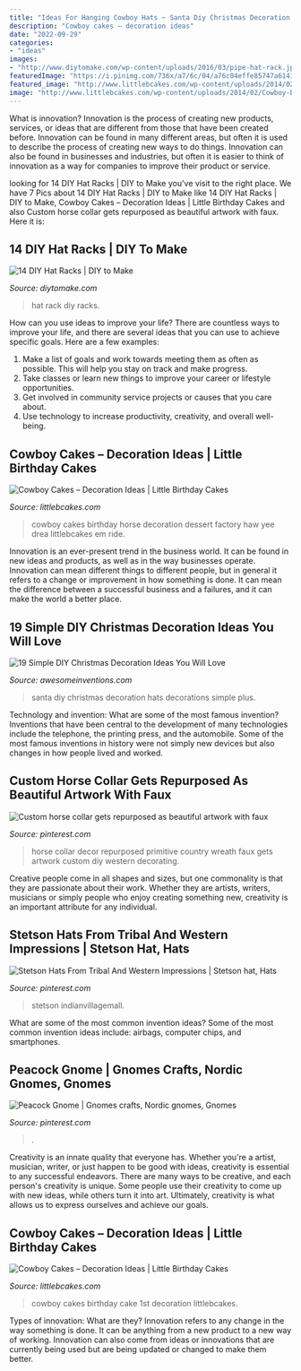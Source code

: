 ```yaml
---
title: "Ideas For Hanging Cowboy Hats ~ Santa Diy Christmas Decoration Hats Decorations Simple Plus"
description: "Cowboy cakes – decoration ideas"
date: "2022-09-29"
categories:
- "ideas"
images:
- "http://www.diytomake.com/wp-content/uploads/2016/03/pipe-hat-rack.jpg"
featuredImage: "https://i.pinimg.com/736x/a7/6c/04/a76c04effe85747a6141ec86fbe55a5d.jpg"
featured_image: "http://www.littlebcakes.com/wp-content/uploads/2014/02/Cowboy-Birthday-Cakes-For-Kids-645x1024.jpg"
image: "http://www.littlebcakes.com/wp-content/uploads/2014/02/Cowboy-Birthday-Cakes-For-Kids-645x1024.jpg"
---
```



What is innovation?
Innovation is the process of creating new products, services, or ideas that are different from those that have been created before. Innovation can be found in many different areas, but often it is used to describe the process of creating new ways to do things. Innovation can also be found in businesses and industries, but often it is easier to think of innovation as a way for companies to improve their product or service.

	

		
looking for 14 DIY Hat Racks | DIY to Make you've visit to the right place. We have 7 Pics about 14 DIY Hat Racks | DIY to Make like 14 DIY Hat Racks | DIY to Make, Cowboy Cakes – Decoration Ideas | Little Birthday Cakes and also Custom horse collar gets repurposed as beautiful artwork with faux. Here it is:
		
    
## 14 DIY Hat Racks | DIY To Make

<img loading=lazy src="http://www.diytomake.com/wp-content/uploads/2016/03/pipe-hat-rack.jpg" onerror="this.onerror=null;this.src='https://tse3.mm.bing.net/th?id=OIP.AHE4T_bf7WU8OfsVSINaggHaJ3&amp;pid=15.1';" alt="14 DIY Hat Racks | DIY to Make">

_Source: diytomake.com_

>hat rack diy racks. 

	

How can you use ideas to improve your life?
There are countless ways to improve your life, and there are several ideas that you can use to achieve specific goals. Here are a few examples: 
1. Make a list of goals and work towards meeting them as often as possible. This will help you stay on track and make progress.
2. Take classes or learn new things to improve your career or lifestyle opportunities.
3. Get involved in community service projects or causes that you care about.
4. Use technology to increase productivity, creativity, and overall well-being.

    
## Cowboy Cakes – Decoration Ideas | Little Birthday Cakes

<img loading=lazy src="http://www.littlebcakes.com/wp-content/uploads/2014/02/Cowboy-Birthday-Cakes-For-Kids-645x1024.jpg" onerror="this.onerror=null;this.src='https://tse1.mm.bing.net/th?id=OIP.5lbahbJH74qALxPF8bH_rQHaLw&amp;pid=15.1';" alt="Cowboy Cakes – Decoration Ideas | Little Birthday Cakes">

_Source: littlebcakes.com_

>cowboy cakes birthday horse decoration dessert factory haw yee drea littlebcakes em ride. 

	

Innovation is an ever-present trend in the business world. It can be found in new ideas and products, as well as in the way businesses operate. Innovation can mean different things to different people, but in general it refers to a change or improvement in how something is done. It can mean the difference between a successful business and a failures, and it can make the world a better place.

    
## 19 Simple DIY Christmas Decoration Ideas You Will Love

<img loading=lazy src="https://www.awesomeinventions.com/wp-content/uploads/2014/12/santa-hats.jpg" onerror="this.onerror=null;this.src='https://tse2.mm.bing.net/th?id=OIP.BiA9JeY4LB2HBFIvtdlwGgHaJ4&amp;pid=15.1';" alt="19 Simple DIY Christmas Decoration Ideas You Will Love">

_Source: awesomeinventions.com_

>santa diy christmas decoration hats decorations simple plus. 

	

Technology and invention: What are some of the most famous invention?
Inventions that have been central to the development of many technologies include the telephone, the printing press, and the automobile. Some of the most famous inventions in history were not simply new devices but also changes in how people lived and worked.

    
## Custom Horse Collar Gets Repurposed As Beautiful Artwork With Faux

<img loading=lazy src="https://i.pinimg.com/736x/a7/6c/04/a76c04effe85747a6141ec86fbe55a5d.jpg" onerror="this.onerror=null;this.src='https://tse2.mm.bing.net/th?id=OIP.ABrb8FmPJk-xwYmRXgoyZgHaJ3&amp;pid=15.1';" alt="Custom horse collar gets repurposed as beautiful artwork with faux">

_Source: pinterest.com_

>horse collar decor repurposed primitive country wreath faux gets artwork custom diy western decorating. 

	

Creative people come in all shapes and sizes, but one commonality is that they are passionate about their work. Whether they are artists, writers, musicians or simply people who enjoy creating something new, creativity is an important attribute for any individual.

    
## Stetson Hats From Tribal And Western Impressions | Stetson Hat, Hats

<img loading=lazy src="https://i.pinimg.com/736x/95/1f/14/951f1422468a530da18743f7d59416b9--stetson-hats-westerns.jpg" onerror="this.onerror=null;this.src='https://tse4.mm.bing.net/th?id=OIP.ZbTRNqQYsD_OcHFtHERvzwAAAA&amp;pid=15.1';" alt="Stetson Hats From Tribal And Western Impressions | Stetson hat, Hats">

_Source: pinterest.com_

>stetson indianvillagemall. 

	

What are some of the most common invention ideas?
Some of the most common invention ideas include: airbags, computer chips, and smartphones.

    
## Peacock Gnome | Gnomes Crafts, Nordic Gnomes, Gnomes

<img loading=lazy src="https://i.pinimg.com/736x/d8/15/7d/d8157d9be214e5e8fd4008b0429f0f25.jpg" onerror="this.onerror=null;this.src='https://tse4.mm.bing.net/th?id=OIP.p37QtXtbgFnFeOsYGT9WbAHaHa&amp;pid=15.1';" alt="Peacock Gnome | Gnomes crafts, Nordic gnomes, Gnomes">

_Source: pinterest.com_

>. 

	

Creativity is an innate quality that everyone has. Whether you're a artist, musician, writer, or just happen to be good with ideas, creativity is essential to any successful endeavors. There are many ways to be creative, and each person's creativity is unique. Some people use their creativity to come up with new ideas, while others turn it into art. Ultimately, creativity is what allows us to express ourselves and achieve our goals.

    
## Cowboy Cakes – Decoration Ideas | Little Birthday Cakes

<img loading=lazy src="http://www.littlebcakes.com/wp-content/uploads/2014/02/Cowboy-Cakes-Pictures.jpg" onerror="this.onerror=null;this.src='https://tse1.mm.bing.net/th?id=OIP.CaI6nHCYZyz5xg96tOoKMgHaGW&amp;pid=15.1';" alt="Cowboy Cakes – Decoration Ideas | Little Birthday Cakes">

_Source: littlebcakes.com_

>cowboy cakes birthday cake 1st decoration littlebcakes. 

	

Types of innovation: What are they?
Innovation refers to any change in the way something is done. It can be anything from a new product to a new way of working. Innovation can also come from ideas or innovations that are currently being used but are being updated or changed to make them better.

